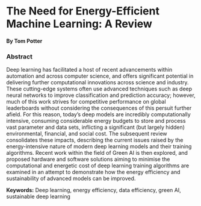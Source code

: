 # The Need for Energy-Efficient Machine Learning: A Review
#### By Tom Potter

### Abstract

Deep learning has facilitated a host of recent advancements within automation and across computer science, and offers significant potential in delivering further computational innovations across science and industry. These cutting-edge systems often use advanced techniques such as deep neural networks to improve classification and prediction accuracy; however, much of this work strives for competitive performance on global leaderboards without considering the consequences of this persuit further afield. For this reason, today’s deep models are incredibly computationally intensive, consuming considerable energy budgets to store and process vast parameter and data sets, inflicting a significant (but largely hidden) environmental, financial, and social cost. The subsequent review consolidates these impacts, describing the current issues raised by the energy-intensive nature of modern deep learning models and their training algorithms. Recent work within the field of Green AI is then explored, and proposed hardware and software solutions aiming to minimise the computational and energetic cost of deep learning training algorithms are examined in an attempt to demonstrate how the energy efficiency and sustainability of advanced models can be improved.

**Keywords:** Deep learning, energy efficiency, data efficiency, green AI, sustainable
deep learning
